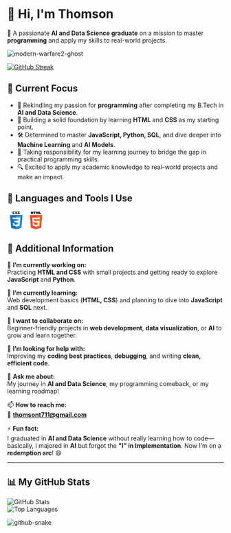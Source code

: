 # 👋 Hi, I'm Thomson 

🌟 A passionate **AI and Data Science graduate** on a mission to master **programming** and apply my skills to real-world projects.



![modern-warfare2-ghost](https://github.com/user-attachments/assets/b0d15e4d-61d7-45a9-a660-3cb085333373)




[![GitHub Streak](https://streak-stats.demolab.com/?user=thomsont711&theme=buefy-dark)](https://git.io/streak-stats)

## 🚀 Current Focus

- 📘 Rekindling my passion for **programming** after completing my B.Tech in **AI and Data Science**.
- 🌱 Building a solid foundation by learning **HTML** and **CSS** as my starting point.
- 🛠 Determined to master **JavaScript, Python, SQL**, and dive deeper into **Machine Learning** and **AI Models**.
- 🤖 Taking responsibility for my learning journey to bridge the gap in practical programming skills.
- 🔍 Excited to apply my academic knowledge to real-world projects and make an impact.

<h2>🚀 Languages and Tools I Use</h2>
<p><a target="_blank" href="https://raw.githubusercontent.com/devicons/devicon/master/icons/css3/css3-original-wordmark.svg" style="display: inline-block;"><img src="https://raw.githubusercontent.com/devicons/devicon/master/icons/css3/css3-original-wordmark.svg" alt="css3" width="42" height="42" /></a>
<a target="_blank" href="https://raw.githubusercontent.com/devicons/devicon/master/icons/html5/html5-original-wordmark.svg" style="display: inline-block;"><img src="https://raw.githubusercontent.com/devicons/devicon/master/icons/html5/html5-original-wordmark.svg" alt="html5" width="42" height="42" /></a></p>

## 🔖 Additional Information

🔭 **I’m currently working on:**  
Practicing **HTML and CSS** with small projects and getting ready to explore **JavaScript** and **Python**.  

🌱 **I’m currently learning:**  
Web development basics (**HTML, CSS**) and planning to dive into **JavaScript** and **SQL** next.  

👯 **I want to collaborate on:**  
Beginner-friendly projects in **web development**, **data visualization**, or **AI** to grow and learn together.  

🤔 **I’m looking for help with:**  
Improving my **coding best practices**, **debugging**, and writing **clean, efficient code**.  

💬 **Ask me about:**  
My journey in **AI and Data Science**, my programming comeback, or my learning roadmap!  

📫 **How to reach me:**  
📧 **thomsont711@gmail.com**  

⚡ **Fun fact:**  
I graduated in **AI and Data Science** without really learning how to code—basically, I majored in **AI** but forgot the **"I" in Implementation**. Now I’m on a **redemption arc**! 😄  

---

## 📊 My GitHub Stats

![GitHub Stats](https://github-readme-stats.vercel.app/api?username=thomsont711&show_icons=true&theme=midnight-purple&card_width=500)  
![Top Languages](https://github-readme-stats.vercel.app/api/top-langs/?username=thomsont711&layout=compact&theme=midnight-purple&card_width=500)  
  
<picture>
  <source media="(prefers-color-scheme: dark)" srcset="https://raw.githubusercontent.com/tobiasmeyhoefer/tobiasmeyhoefer/output/github-snake-dark.svg" />
  <source media="(prefers-color-scheme: light)" srcset="https://raw.githubusercontent.com/tobiasmeyhoefer/tobiasmeyhoefer/output/github-snake.svg" />
  <img alt="github-snake" src="https://raw.githubusercontent.com/tobiasmeyhoefer/tobiasmeyhoefer/output/github-snake.svg" />
</picture>



